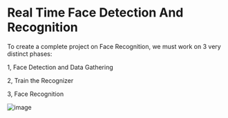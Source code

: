 # Real Time Face Detection And Recognition

To create a complete project on Face Recognition, we must work on 3 very distinct phases: 

1, Face Detection and Data Gathering 

2, Train the Recognizer 

3, Face Recognition

![image](https://user-images.githubusercontent.com/91710472/182607199-24ac3b63-56ab-4f41-bead-9f9b5d847d53.png)
